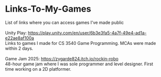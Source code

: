 # Links-To-My-Games
List of links where you can access games I've made public </br>
</br>
Unity Play: https://play.unity.com/en/user/6b3e3fa5-4a7f-49e4-ad1a-e22ae8af100a </br>
Links to games I made for CS 3540 Game Programming. MCAs were made within 2 days.
</br>
</br>
Game Jam 2025: https://zygarde824.itch.io/rockin-robo </br>
48-hour game jam where I was sole programmer and level designer. First time working on a 2D platformer.
